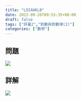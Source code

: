 ```yaml
---
title: "LOIAH6LB"
date: 2023-09-26T09:53:35+08:00
draft: false
tags: ["評量2","對數與對數律(2)"]
categories: ["數學"]
---
```

<!--more-->

## 問題
<img src="/posts/solution/LOIAH6LB-q.png">

## 詳解
<img src="/posts/solution/LOIAH6LB-sol.png">
